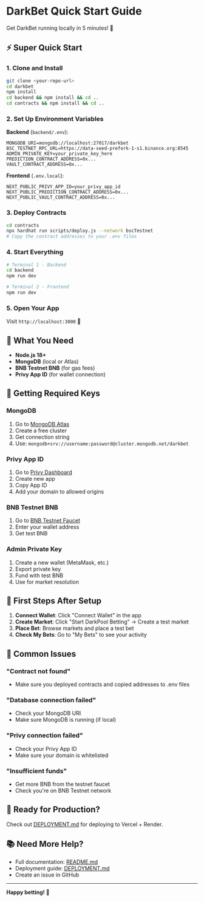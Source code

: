 # DarkBet Quick Start Guide

Get DarkBet running locally in 5 minutes! 🚀

## ⚡ Super Quick Start

### 1. Clone and Install

```bash
git clone <your-repo-url>
cd darkbet
npm install
cd backend && npm install && cd ..
cd contracts && npm install && cd ..
```

### 2. Set Up Environment Variables

**Backend** (`backend/.env`):

```env
MONGODB_URI=mongodb://localhost:27017/darkbet
BSC_TESTNET_RPC_URL=https://data-seed-prefork-1-s1.binance.org:8545
ADMIN_PRIVATE_KEY=your_private_key_here
PREDICTION_CONTRACT_ADDRESS=0x...
VAULT_CONTRACT_ADDRESS=0x...
```

**Frontend** (`.env.local`):

```env
NEXT_PUBLIC_PRIVY_APP_ID=your_privy_app_id
NEXT_PUBLIC_PREDICTION_CONTRACT_ADDRESS=0x...
NEXT_PUBLIC_VAULT_CONTRACT_ADDRESS=0x...
```

### 3. Deploy Contracts

```bash
cd contracts
npx hardhat run scripts/deploy.js --network bscTestnet
# Copy the contract addresses to your .env files
```

### 4. Start Everything

```bash
# Terminal 1 - Backend
cd backend
npm run dev

# Terminal 2 - Frontend
npm run dev
```

### 5. Open Your App

Visit `http://localhost:3000` 🎉

## 🔧 What You Need

- **Node.js 18+**
- **MongoDB** (local or Atlas)
- **BNB Testnet BNB** (for gas fees)
- **Privy App ID** (for wallet connection)

## 📝 Getting Required Keys

### MongoDB

1. Go to [MongoDB Atlas](https://cloud.mongodb.com)
2. Create a free cluster
3. Get connection string
4. Use: `mongodb+srv://username:password@cluster.mongodb.net/darkbet`

### Privy App ID

1. Go to [Privy Dashboard](https://dashboard.privy.io)
2. Create new app
3. Copy App ID
4. Add your domain to allowed origins

### BNB Testnet BNB

1. Go to [BNB Testnet Faucet](https://testnet.bnbchain.org/faucet-smart)
2. Enter your wallet address
3. Get test BNB

### Admin Private Key

1. Create a new wallet (MetaMask, etc.)
2. Export private key
3. Fund with test BNB
4. Use for market resolution

## 🎯 First Steps After Setup

1. **Connect Wallet**: Click "Connect Wallet" in the app
2. **Create Market**: Click "Start DarkPool Betting" → Create a test market
3. **Place Bet**: Browse markets and place a test bet
4. **Check My Bets**: Go to "My Bets" to see your activity

## 🐛 Common Issues

### "Contract not found"

- Make sure you deployed contracts and copied addresses to .env files

### "Database connection failed"

- Check your MongoDB URI
- Make sure MongoDB is running (if local)

### "Privy connection failed"

- Check your Privy App ID
- Make sure your domain is whitelisted

### "Insufficient funds"

- Get more BNB from the testnet faucet
- Check you're on BNB Testnet network

## 🚀 Ready for Production?

Check out [DEPLOYMENT.md](./DEPLOYMENT.md) for deploying to Vercel + Render.

## 📚 Need More Help?

- Full documentation: [README.md](./README.md)
- Deployment guide: [DEPLOYMENT.md](./DEPLOYMENT.md)
- Create an issue in GitHub

---

**Happy betting! 🎲**
